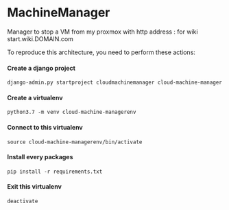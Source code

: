 # MachineManager
Manager to stop a VM from my proxmox with http address : for wiki start.wiki.DOMAIN.com


To reproduce this architecture, you need to perform these actions:
#### Create a django project
  
    django-admin.py startproject cloudmachinemanager cloud-machine-manager

#### Create a virtualenv

    python3.7 -m venv cloud-machine-managerenv

#### Connect to this virtualenv

    source cloud-machine-managerenv/bin/activate

#### Install every packages

    pip install -r requirements.txt 

#### Exit this virtualenv

    deactivate
